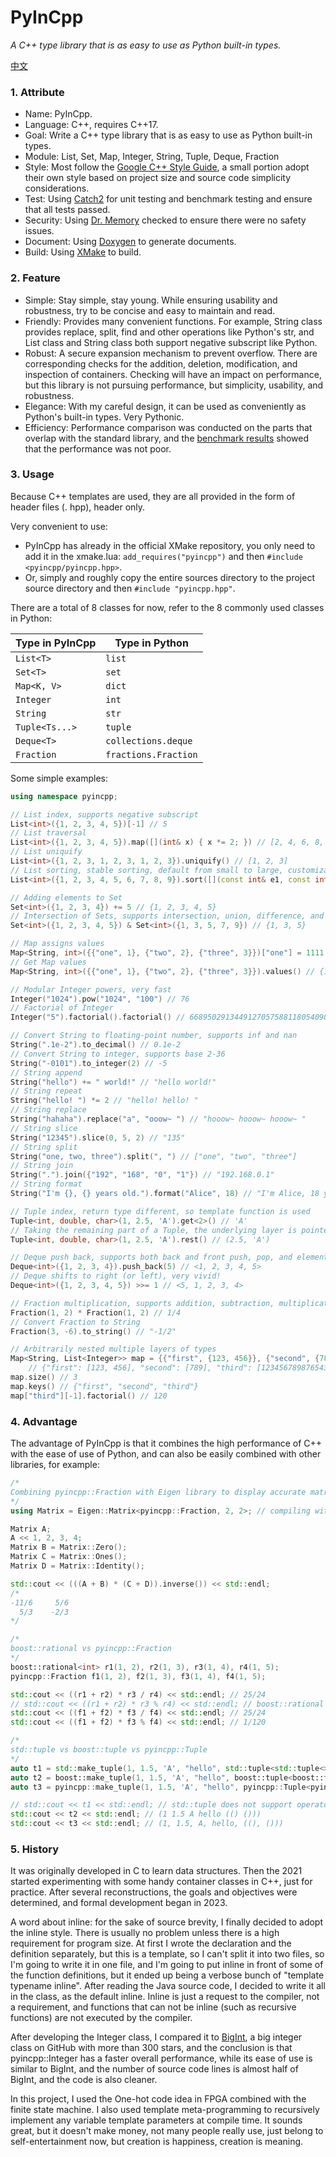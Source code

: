 # PyInCpp

_A C++ type library that is as easy to use as Python built-in types._

[中文](./readme_zh.md)

### 1. Attribute

- Name: PyInCpp.
- Language: C++, requires C++17.
- Goal: Write a C++ type library that is as easy to use as Python built-in types.
- Module: List, Set, Map, Integer, String, Tuple, Deque, Fraction
- Style: Most follow the [Google C++ Style Guide](https://google.github.io/styleguide/cppguide.html), a small portion adopt their own style based on project size and source code simplicity considerations.
- Test: Using [Catch2](https://github.com/catchorg/Catch2) for unit testing and benchmark testing and ensure that all tests passed.
- Security: Using [Dr. Memory](https://drmemory.org/) checked to ensure there were no safety issues.
- Document: Using [Doxygen](https://www.doxygen.nl/) to generate documents.
- Build: Using [XMake](https://xmake.io/) to build.

### 2. Feature

- Simple: Stay simple, stay young. While ensuring usability and robustness, try to be concise and easy to maintain and read.
- Friendly: Provides many convenient functions. For example, String class provides replace, split, find and other operations like Python's str, and List class and String class both support negative subscript like Python.
- Robust: A secure expansion mechanism to prevent overflow. There are corresponding checks for the addition, deletion, modification, and inspection of containers. Checking will have an impact on performance, but this library is not pursuing performance, but simplicity, usability, and robustness.
- Elegance: With my careful design, it can be used as conveniently as Python's built-in types. Very Pythonic.
- Efficiency: Performance comparison was conducted on the parts that overlap with the standard library, and the [benchmark results](./tests/benchmark.cpp) showed that the performance was not poor.

### 3. Usage

Because C++ templates are used, they are all provided in the form of header files (. hpp), header only.

Very convenient to use:

- PyInCpp has already in the official XMake repository, you only need to add it in the xmake.lua: `add_requires("pyincpp")` and then `#include <pyincpp/pyincpp.hpp>`.
- Or, simply and roughly copy the entire sources directory to the project source directory and then `#include "pyincpp.hpp"`.

There are a total of 8 classes for now, refer to the 8 commonly used classes in Python:

| Type in PyInCpp | Type in Python       |
| --------------- | -------------------- |
| `List<T>`       | `list`               |
| `Set<T>`        | `set`                |
| `Map<K, V>`     | `dict`               |
| `Integer`       | `int`                |
| `String`        | `str`                |
| `Tuple<Ts...>`  | `tuple`              |
| `Deque<T>`      | `collections.deque`  |
| `Fraction`      | `fractions.Fraction` |

Some simple examples:

```cpp
using namespace pyincpp;

// List index, supports negative subscript
List<int>({1, 2, 3, 4, 5})[-1] // 5
// List traversal
List<int>({1, 2, 3, 4, 5}).map([](int& x) { x *= 2; }) // [2, 4, 6, 8, 10]
// List uniquify
List<int>({1, 2, 3, 1, 2, 3, 1, 2, 3}).uniquify() // [1, 2, 3]
// List sorting, stable sorting, default from small to large, customizable comparator
List<int>({1, 2, 3, 4, 5, 6, 7, 8, 9}).sort([](const int& e1, const int& e2) { return e1 > e2; }) // [9, 8, 7, 6, 5, 4, 3, 2, 1]

// Adding elements to Set
Set<int>({1, 2, 3, 4}) += 5 // {1, 2, 3, 4, 5}
// Intersection of Sets, supports intersection, union, difference, and symmetric difference
Set<int>({1, 2, 3, 4, 5}) & Set<int>({1, 3, 5, 7, 9}) // {1, 3, 5}

// Map assigns values
Map<String, int>({{"one", 1}, {"two", 2}, {"three", 3}})["one"] = 1111 // {"one": 1111, "two": 2, "three": 3}
// Get Map values
Map<String, int>({{"one", 1}, {"two", 2}, {"three", 3}}).values() // {1, 2, 3}

// Modular Integer powers, very fast
Integer("1024").pow("1024", "100") // 76
// Factorial of Integer
Integer("5").factorial().factorial() // 668950291344912705758811805409037258675274633313802981029567135230163355...

// Convert String to floating-point number, supports inf and nan
String(".1e-2").to_decimal() // 0.1e-2
// Convert String to integer, supports base 2-36
String("-0101").to_integer(2) // -5
// String append
String("hello") += " world!" // "hello world!"
// String repeat
String("hello! ") *= 2 // "hello! hello! "
// String replace
String("hahaha").replace("a", "ooow~ ") // "hooow~ hooow~ hooow~ "
// String slice
String("12345").slice(0, 5, 2) // "135"
// String split
String("one, two, three").split(", ") // ["one", "two", "three"]
// String join
String(".").join({"192", "168", "0", "1"}) // "192.168.0.1"
// String format
String("I'm {}, {} years old.").format("Alice", 18) // "I'm Alice, 18 years old."

// Tuple index, return type different, so template function is used
Tuple<int, double, char>(1, 2.5, 'A').get<2>() // 'A'
// Taking the remaining part of a Tuple, the underlying layer is pointer conversion, which is very fast
Tuple<int, double, char>(1, 2.5, 'A').rest() // (2.5, 'A')

// Deque push back, supports both back and front push, pop, and element reference
Deque<int>({1, 2, 3, 4}).push_back(5) // <1, 2, 3, 4, 5>
// Deque shifts to right (or left), very vivid!
Deque<int>({1, 2, 3, 4, 5}) >>= 1 // <5, 1, 2, 3, 4>

// Fraction multiplication, supports addition, subtraction, multiplication, division and modulo
Fraction(1, 2) * Fraction(1, 2) // 1/4
// Convert Fraction to String
Fraction(3, -6).to_string() // "-1/2"

// Arbitrarily nested multiple layers of types
Map<String, List<Integer>> map = {{"first", {123, 456}}, {"second", {789}}, {"second", {0}}, {"third", {"12345678987654321", 5}}}
    // {"first": [123, 456], "second": [789], "third": [12345678987654321, 5]}
map.size() // 3
map.keys() // {"first", "second", "third"}
map["third"][-1].factorial() // 120
```

### 4. Advantage

The advantage of PyInCpp is that it combines the high performance of C++ with the ease of use of Python, and can also be easily combined with other libraries, for example:

```cpp
/*
Combining pyincpp::Fraction with Eigen library to display accurate matrix operation results.
*/
using Matrix = Eigen::Matrix<pyincpp::Fraction, 2, 2>; // compiling with boost::rational will fail

Matrix A;
A << 1, 2, 3, 4;
Matrix B = Matrix::Zero();
Matrix C = Matrix::Ones();
Matrix D = Matrix::Identity();

std::cout << (((A + B) * (C + D)).inverse()) << std::endl;
/*
-11/6     5/6
  5/3    -2/3
*/

/*
boost::rational vs pyincpp::Fraction
*/
boost::rational<int> r1(1, 2), r2(1, 3), r3(1, 4), r4(1, 5);
pyincpp::Fraction f1(1, 2), f2(1, 3), f3(1, 4), f4(1, 5);

std::cout << ((r1 + r2) * r3 / r4) << std::endl; // 25/24
// std::cout << ((r1 + r2) * r3 % r4) << std::endl; // boost::rational does not support operator%
std::cout << ((f1 + f2) * f3 / f4) << std::endl; // 25/24
std::cout << ((f1 + f2) * f3 % f4) << std::endl; // 1/120

/*
std::tuple vs boost::tuple vs pyincpp::Tuple
*/
auto t1 = std::make_tuple(1, 1.5, 'A', "hello", std::tuple<std::tuple<>, std::tuple<>>({}, {}));
auto t2 = boost::make_tuple(1, 1.5, 'A', "hello", boost::tuple<boost::tuple<>, boost::tuple<>>({}, {}));
auto t3 = pyincpp::make_tuple(1, 1.5, 'A', "hello", pyincpp::Tuple<pyincpp::Tuple<>, pyincpp::Tuple<>>({}, {}));

// std::cout << t1 << std::endl; // std::tuple does not support operator<<
std::cout << t2 << std::endl; // (1 1.5 A hello (() ()))
std::cout << t3 << std::endl; // (1, 1.5, A, hello, ((), ()))
```

### 5. History

It was originally developed in C to learn data structures. Then the 2021 started experimenting with some handy container classes in C++, just for practice. After several reconstructions, the goals and objectives were determined, and formal development began in 2023.

A word about inline: for the sake of source brevity, I finally decided to adopt the inline style. There is usually no problem unless there is a high requirement for program size. At first I wrote the declaration and the definition separately, but this is a template, so I can't split it into two files, so I'm going to write it in one file, and I'm going to put inline in front of some of the function definitions, but it ended up being a verbose bunch of "template typename inline". After reading the Java source code, I decided to write it all in the class, as the default inline. Inline is just a request to the compiler, not a requirement, and functions that can not be inline (such as recursive functions) are not executed by the compiler.

After developing the Integer class, I compared it to [BigInt](https://github.com/faheel/BigInt), a big integer class on GitHub with more than 300 stars, and the conclusion is that pyincpp::Integer has a faster overall performance, while its ease of use is similar to BigInt, and the number of source code lines is almost half of BigInt, and the code is also cleaner.

In this project, I used the One-hot code idea in FPGA combined with the finite state machine. I also used template meta-programming to recursively implement any variable template parameters at compile time. It sounds great, but it doesn't make money, not many people really use, just belong to self-entertainment now, but creation is happiness, creation is meaning.
